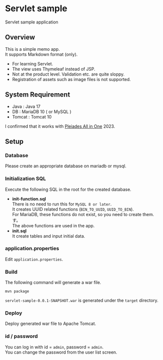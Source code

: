 # Servlet sample

Servlet sample application

## Overview

This is a simple memo app.  
It supports Markdown format (only).

- For learning Servlet.  
- The view uses Thymeleaf instead of JSP.
- Not at the product level. Validation etc. are quite sloppy.   
- Registration of assets such as image files is not supported.

## System Requirement

- Java : Java 17
- DB : MariaDB 10 ( or MySQL )
- Tomcat : Tomcat 10

I confirmed that it works with [Pleiades All in One](https://willbrains.jp/) 2023.

## Setup

### Database

Please create an appropriate database on mariadb or mysql.

### Initialization SQL

Execute the following SQL in the root for the created database.

- **init-function.sql**  
There is no need to run this for `MySQL 8 or later`.  
It creates UUID related functions (`BIN_TO_UUID`, `UUID_TO_BIN`).  
For MariaDB, these functions do not exist, so you need to create them.
す。  
The above functions are used in the app.
- **init.sql**  
It create tables and input initial data.

### application.properties

Edit `application.properties`.

### Build

The following command will generate a war file.

```shell
mvn package
```

`servlet-sample-0.0.1-SNAPSHOT.war` is generated under the `target` directory.

### Deploy

Deploy generated war file to Apache Tomcat.

### id / password

You can log in with id = `admin`, password = `admin`.  
You can change the password from the user list screen.